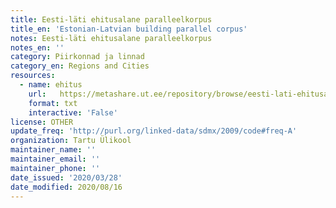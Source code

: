 ```yaml
---
title: Eesti-läti ehitusalane paralleelkorpus
title_en: 'Estonian-Latvian building parallel corpus'
notes: Eesti-läti ehitusalane paralleelkorpus
notes_en: ''
category: Piirkonnad ja linnad
category_en: Regions and Cities
resources:
  - name: ehitus
    url:   https://metashare.ut.ee/repository/browse/eesti-lati-ehitusalane-paralleelkorpus/fc09498858eb11e2a6e4005056b400248d8ea9f4242c4771b34cc6f65b97cc78/
    format: txt
    interactive: 'False'
license: OTHER
update_freq: 'http://purl.org/linked-data/sdmx/2009/code#freq-A'
organization: Tartu Ülikool
maintainer_name: ''
maintainer_email: ''
maintainer_phone: ''
date_issued: '2020/03/28'
date_modified: 2020/08/16
---
```


